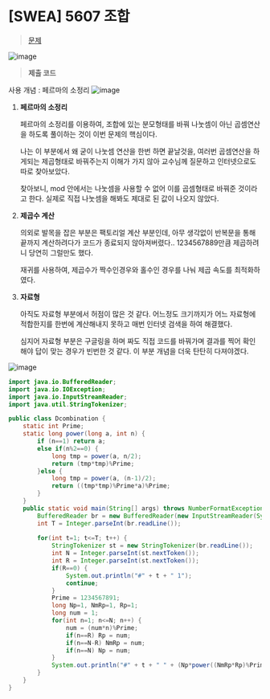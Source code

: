 # [SWEA] 5607 조합
> [문제](https://swexpertacademy.com/main/code/problem/problemDetail.do?contestProbId=AWXGKdbqczEDFAUo)
> 
![image](https://user-images.githubusercontent.com/80896077/174957580-5e72e35d-d6d5-42fc-8045-b8d064adef2c.png)

> **제출 코드**
> 

사용 개념 : 페르마의 소정리
    ![image](https://user-images.githubusercontent.com/80896077/174958074-850bb075-e7c3-425b-99f8-bbb67aca41e3.png)


1. **페르마의 소정리**

    페르마의 소정리를 이용하여, 조합에 있는 분모형태를 바꿔 나눗셈이 아닌 곱셈연산을 하도록 풀이하는 것이 이번 문제의 핵심이다. 

    나는 이 부분에서 왜 굳이 나눗셈 연산을 한번 하면 끝날것을, 여러번 곱셈연산을 하게되는 제곱형태로 바꿔주는지 이해가 가지 않아 교수님께 질문하고 인터넷으로도 따로 찾아보았다.

    찾아보니, mod 안에서는 나눗셈을 사용할 수 없어 이를 곱셈형태로 바꿔준 것이라고 한다. 실제로 직접 나눗셈을 해봐도 제대로 된 값이 나오지 않았다.

2. **제곱수 계산**

    의외로 발목을 잡은 부분은 팩토리얼 계산 부분인데, 아무 생각없이 반복문을 통해 끝까지 계산하려다가 코드가 종료되지 않아져버렸다.. 1234567889만큼 제곱하려니 당연히 그럴만도 했다.

    재귀를 사용하여, 제곱수가 짝수인경우와 홀수인 경우를 나눠 제곱 속도를 최적화하였다.

3. **자료형**

    아직도 자료형 부분에서 허점이 많은 것 같다. 어느정도 크기까지가 어느 자료형에 적합한지를 한번에 계산해내지 못하고 매번 인터넷 검색을 하여 해결했다.

    심지어 자료형 부분은 구글링을 하며 짜도 직접 코드를 바꿔가며 결과를 찍어 확인해야 답이 맞는 경우가 빈번한 것 같다. 이 부분 개념을 더욱 탄탄히 다져야겠다.

![image](https://user-images.githubusercontent.com/80896077/174957801-60cf4277-ac84-4b6b-8bca-4976a43adf12.png)

```java
import java.io.BufferedReader;
import java.io.IOException;
import java.io.InputStreamReader;
import java.util.StringTokenizer;

public class Dcombination {
	static int Prime;
	static long power(long a, int n) {
		if (n==1) return a;
		else if(n%2==0) {
			long tmp = power(a, n/2);
			return (tmp*tmp)%Prime;
		}else {
			long tmp = power(a, (n-1)/2);
			return ((tmp*tmp)%Prime*a)%Prime;
		}
	}
	public static void main(String[] args) throws NumberFormatException, IOException {
		BufferedReader br = new BufferedReader(new InputStreamReader(System.in));
		int T = Integer.parseInt(br.readLine());
		
		for(int t=1; t<=T; t++) {
			StringTokenizer st = new StringTokenizer(br.readLine());
			int N = Integer.parseInt(st.nextToken());
			int R = Integer.parseInt(st.nextToken());
			if(R==0) {
				System.out.println("#" + t + " 1");
				continue;
			}
			Prime = 1234567891;
			long Np=1, NmRp=1, Rp=1;
			long num = 1;
			for(int n=1; n<=N; n++) {
				num = (num*n)%Prime;
				if(n==R) Rp = num;
				if(n==N-R) NmRp = num;
				if(n==N) Np = num;
			}
			System.out.println("#" + t + " " + (Np*power((NmRp*Rp)%Prime, Prime-2))%Prime);
		}
	}
}
```
